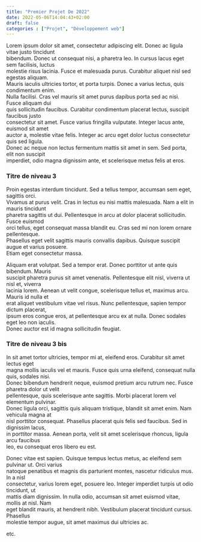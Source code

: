 ```yaml
---
title: "Premier Projet De 2022"
date: 2022-05-06T14:04:43+02:00
draft: false
categories : ["Projet", "Développement web"]
---
```


Lorem ipsum dolor sit amet, consectetur adipiscing elit. Donec ac ligula vitae justo tincidunt   
bibendum. Donec ut consequat nisi, a pharetra leo. In cursus lacus eget sem facilisis, luctus   
molestie risus lacinia. Fusce et malesuada purus. Curabitur aliquet nisl sed egestas aliquam.   
Mauris iaculis ultricies tortor, et porta turpis. Donec a varius lectus, quis condimentum enim.   
Nulla facilisi. Cras vel mauris sit amet purus dapibus porta sed ac nisi. Fusce aliquam dui   
quis sollicitudin faucibus. Curabitur condimentum placerat lectus, suscipit faucibus justo   
consectetur sit amet. Fusce varius fringilla vulputate. Integer lacus ante, euismod sit amet   
auctor a, molestie vitae felis. Integer ac arcu eget dolor luctus consectetur quis sed ligula.   
Donec ac neque non lectus fermentum mattis sit amet in sem. Sed porta, elit non suscipit   
imperdiet, odio magna dignissim ante, et scelerisque metus felis at eros.  
 
### Titre de niveau 3 
 
Proin egestas interdum tincidunt. Sed a tellus tempor, accumsan sem eget, sagittis orci.   
Vivamus at purus velit. Cras in lectus eu nisi mattis malesuada. Nam a elit in mauris tincidunt   
pharetra sagittis ut dui. Pellentesque in arcu at dolor placerat sollicitudin. Fusce euismod   
orci tellus, eget consequat massa blandit eu. Cras sed mi non lorem ornare pellentesque.   
Phasellus eget velit sagittis mauris convallis dapibus. Quisque suscipit augue et varius posuere.   
Etiam eget consectetur massa. 
 
Aliquam erat volutpat. Sed a tempor erat. Donec porttitor ut ante quis bibendum. Mauris   
suscipit pharetra purus sit amet venenatis. Pellentesque elit nisl, viverra ut nisl et, viverra   
lacinia lorem. Aenean ut velit congue, scelerisque tellus et, maximus arcu. Mauris id nulla et   
erat aliquet vestibulum vitae vel risus. Nunc pellentesque, sapien tempor dictum placerat,   
ipsum eros congue eros, at pellentesque arcu ex at nulla. Donec sodales eget leo non iaculis.   
Donec auctor est id magna sollicitudin feugiat.  
 
### Titre de niveau 3 bis 
 
In sit amet tortor ultricies, tempor mi at, eleifend eros. Curabitur sit amet lectus eget   
magna mollis iaculis vel et mauris. Fusce quis urna eleifend, consequat nulla quis, sodales nisi.   
Donec bibendum hendrerit neque, euismod pretium arcu rutrum nec. Fusce pharetra dolor ut velit   
pellentesque, quis scelerisque ante sagittis. Morbi placerat lorem vel elementum pulvinar.   
Donec ligula orci, sagittis quis aliquam tristique, blandit sit amet enim. Nam vehicula magna at   
nisl porttitor consequat. Phasellus placerat quis felis sed faucibus. Sed in dignissim lacus,   
in porttitor massa. Aenean porta, velit sit amet scelerisque rhoncus, ligula arcu faucibus   
leo, eu consequat eros libero eu est. 
 
Donec vitae est sapien. Quisque tempus lectus metus, ac eleifend sem pulvinar ut. Orci varius   
natoque penatibus et magnis dis parturient montes, nascetur ridiculus mus. In a nisl   
consectetur, varius lorem eget, posuere leo. Integer imperdiet turpis ut odio tincidunt, ut   
mattis diam dignissim. In nulla odio, accumsan sit amet euismod vitae, mollis at nisl. Nam   
eget blandit mauris, at hendrerit nibh.  Vestibulum placerat tincidunt cursus. Phasellus   
molestie tempor augue, sit amet maximus dui ultricies ac.  
 
etc.

